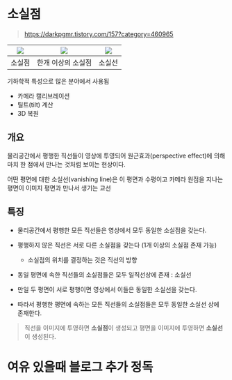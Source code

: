 # 소실점 

> https://darkpgmr.tistory.com/157?category=460965


|![](https://i.imgur.com/zL584fB.png)|![](https://i.imgur.com/9VOcbtT.png)|![](https://i.imgur.com/w6JeloP.png)|
|-|-|-|
|소실점|한개 이상의 소실점|소실선|


기하학적 특성으로 많은 분야에서 사용됨 
- 카메라 캘리브레이션
- 틸트(tilt) 계산
- 3D 복원

## 개요 

물리공간에서 평행한 직선들이 영상에 투영되어 원근효과(perspective effect)에 의해 마치 한 점에서 만나는 것처럼 보이는 현상이다.

어떤 평면에 대한 소실선(vanishing line)은 이 평면과 수평이고 카메라 원점을 지나는 평면이 이미지 평면과 만나서 생기는 교선

## 특징 

- 물리공간에서 평행한 모든 직선들은 영상에서 모두 동일한 소실점을 갖는다.

- 평행하지 않은 직선은 서로 다른 소실점을 갖는다 (1개 이상의 소실점 존재 가능)
    - 소실점의 위치를 결정하는 것은 직선의 방향

- 동일 평면에 속한 직선들의 소실점들은 모두 일직선상에 존재 : 소실선 

- 만일 두 평면이 서로 평행이면 영상에서 이들은 동일한 소실선을 갖는다. 

- 따라서 평행한 평면에 속하는 모든 직선들의 소실점들은 모두 동일한 소실선 상에 존재한다.

> 직선을 이미지에 투영하면 **소실점**이 생성되고 평면을 이미지에 투영하면 **소실선**이 생성된다. 




# 여유 있을때 블로그 추가 정독 
